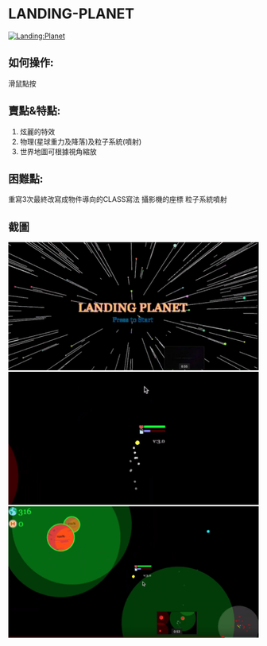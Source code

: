 # LANDING-PLANET
[![Landing:Planet](http://img.youtube.com/vi/sISmhfmjx60/0.jpg)](https://youtu.be/sISmhfmjx60)

## 如何操作:
滑鼠點按

## 賣點&特點:
1. 炫麗的特效
2. 物理(星球重力及降落)及粒子系統(噴射)
3. 世界地圖可根據視角縮放

## 困難點:
重寫3次最終改寫成物件導向的CLASS寫法
攝影機的座標
粒子系統噴射

## 截圖
![](img/Screen1.png)
![](img/Screen2.png)
![](img/Screen3.png)
